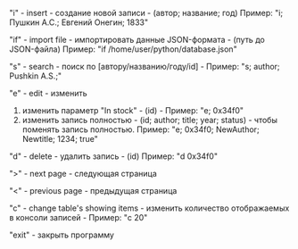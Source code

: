 "i" - insert - создание новой записи - (автор; название; год) Пример: "i; Пушкин А.С.; Евгений Онегин; 1833"

"if" - import file - импортировать данные JSON-формата - (путь до JSON-файла) Пример: "if /home/user/python/database.json"

"s" - search - поиск по [автору/названию/году/id] - Пример: "s; author; Pushkin A.S.;"

"e" - edit - изменить
1. изменить параметр "In stock" - (id) - Пример: "e; 0x34f0" 
2. изменить запись полностью - (id; author; title; year; status) - чтобы поменять запись полностью. Пример: "e; 0x34f0; NewAuthor; Newtitle; 1234; true"

"d" - delete - удалить запись - (id) Пример: "d 0x34f0"

">" - next page - следующая страница

"<" - previous page - предыдущая страница

"c" - change table's showing items - изменить количество отображаемых в консоли записей - Пример: "c 20"

"exit" - закрыть программу